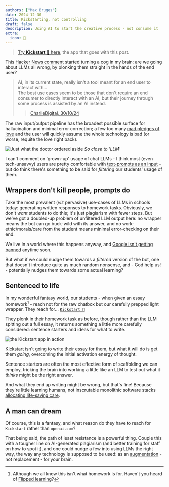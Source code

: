 ```yaml
---
authors: ["Max Bruges"]
date: 2024-12-30
title: Kickstarting, not controlling
draft: false
description: Using AI to start the creative process - not consume it
extra:
  icon: 🛵
---
```


>[](note) [Try **Kickstart** 🛵 here](/experiments/kickstart/?q=How+does+Shakespeare+present+Lady+Macbeth), the app that goes with this post.

This [Hacker News comment](https://news.ycombinator.com/item?id=41994567) started turning a cog in my brain: are we going about LLMs all wrong, by plonking them straight in the hands of the end user?

> AI, in its current state, really isn't a tool meant for an end user to interact with...  
> The best use cases seem to be those that don't require an end consumer to directly interact with an AI, but their journey through some process is assisted by an AI instead.
>> [CharlieDigital, 30/10/24](https://news.ycombinator.com/user?id=CharlieDigital)

The raw input/output pipeline has the broadest possible surface for hallucination and minimal error correction; a few too many [mad pledges of love](https://www.nytimes.com/2023/02/16/technology/bing-chatbot-microsoft-chatgpt.html) and the user will quickly assume the whole technology is bad (or worse, requite the love right back).

![Just what the doctor ordered aside](/images/filtered-cigs.webp)
*So close to 'LLM'*

I can't comment on 'grown-up' usage of chat LLMs - I think most (even tech-unsavvy) users are pretty comfortable with [text-prompts as an input](https://chat.com) - but do think there's something to be said for *filtering* our students' usage of them.

## Wrappers don't kill people, prompts do

Take the most prevalent (*viz* pervasive) use-cases of LLMs in schools today: generating written responses to homework tasks. Obviously, we don't *want* students to do this; it's just plagiarism with fewer steps. But we've got a doubled-up problem of unfiltered LLM output here: no wrapper means the bot can go buck-wild with its answer, and no work-ethic/morals/care from the student means minimal error-checking on their end.

We live in a world where this happens anyway, and [Google isn't getting banned](@/blog/BanGoogle.md) anytime soon.

But what if we could nudge them towards a *filtered* version of the bot, one that doesn't introduce quite as much random nonsense, and - God help us! - potentially nudges them towards some actual learning?

## Sentenced to life

In my wonderful fantasy world, our students - when given an essay homework[^1] - reach not for the raw chatbox but our carefully prepped light wrapper. They reach for...
[`Kickstart 🛵`](@/experiments/kickstart.md)

They plonk in their homework task as before, though rather than the LLM spitting out a full essay, it returns something a little more carefully considered: sentence starters and ideas for what to write.

<style>
img[alt*='Kickstart'] {
    border: 2px solid var(--t);
    padding:0px;
}
</style>

![the Kickstart app in action](/images/kickstart-demo.webp)

[Kickstart](@/experiments/kickstart.md) isn't going to write their essay for them, but what it will do is get them *going*, overcoming the initial activation energy of thought.

Sentence starters are often the most effective form of scaffolding we can employ, tricking the brain into working a little like an LLM to test out what it *thinks* might be the right answer.

And what they end up writing might be wrong, but that's fine! Because they're little learning humans, not inscrutable monolithic software stacks [allocating life-saving care](https://arstechnica.com/ai/2024/10/hospitals-adopt-error-prone-ai-transcription-tools-despite-warnings/).

## A man can dream

Of course, this is a fantasy, and what reason do they have to reach for `Kickstart` rather than `openai.com`?

That being said, the path of least resistance is a powerful thing. Couple this with a tougher line on AI-generated plagiarism (and better training for staff on how to spot it), and one could nudge a few into using LLMs the right way, the way any technology is supposed to be used: as an [augmentation](@/blog/Trial-by-Error.md) - not replacement - for your brain.

[^1]: Although we all know this isn't what homework is for. Haven't you heard of [Flipped learning](https://www.sciencedirect.com/science/article/pii/S2405844022038178)?
